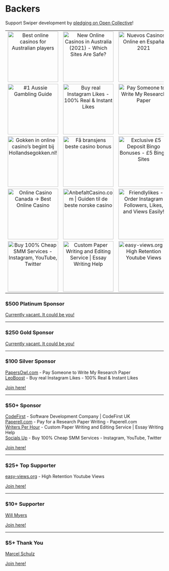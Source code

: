 # Backers

Support Swiper development by [pledging on Open Collective](http://opencollective.com/swiper)!

<!-- SPONSORS_TABLE_WRAP -->
<table>
  <tr>
    <td align="center" valign="middle">
      <a href="https://casinority.com/au/" target="_blank">
        <img src="https://swiperjs.com/images/sponsors/casinority-australia.png" alt="Best online casinos for Australian players" width="160">
      </a>
    </td>
    <td align="center" valign="middle">
      <a href="https://www.auscasinos.com/new/" target="_blank">
        <img src="https://swiperjs.com/images/sponsors/aus-casinos.png" alt="New Online Casinos in Australia (2021) - Which Sites Are Safe?" width="160">
      </a>
    </td>
    <td align="center" valign="middle">
      <a href="https://www.casinoroyale.es/nuevos-casinos/" target="_blank">
        <img src="https://swiperjs.com/images/sponsors/casino-royal.png" alt="Nuevos Casinos Online en España 2021" width="160">
      </a>
    </td>
    <td align="center" valign="middle">
      <a href="https://onlinecasinohex.nl" target="_blank">
        <img src="https://swiperjs.com/images/sponsors/256-2.png" alt="Onlinecasinohex.nl is the biggest Dutch gambling site that offers a wide range of casino games and slots as well as detailed casino guides, tips and reviews" width="160">
      </a>
    </td>
    <td align="center" valign="middle">
      <a href="https://netticasinohex.com" target="_blank">
        <img src="https://swiperjs.com/images/sponsors/netticasinohex.png" alt="The most informative and honest casino reviews for Finnish players" width="160">
      </a>
    </td>
  </tr>
  <tr>
    <td align="center" valign="middle">
      <a href="https://aussiecasinohex.com" target="_blank">
        <img src="https://swiperjs.com/images/sponsors/hex.png" alt="#1 Aussie Gambling Guide" width="160">
      </a>
    </td>
    <td align="center" valign="middle">
      <a href="https://www.leoboost.com/buy-instagram-likes" target="_blank">
        <img src="https://swiperjs.com/images/sponsors/leoboost.png" alt="Buy real Instagram Likes - 100% Real & Instant Likes" width="160">
      </a>
    </td>
    <td align="center" valign="middle">
      <a href="https://papersowl.com/pay-for-research-paper" target="_blank">
        <img src="https://swiperjs.com/images/sponsors/papersowl.png" alt="Pay Someone to Write My Research Paper" width="160">
      </a>
    </td>
    <td align="center" valign="middle">
      <a href="https://www.codefirst.co.uk" target="_blank">
        <img src="https://swiperjs.com/images/sponsors/codefirst.png" alt="Software Development Company | CodeFirst UK" width="160">
      </a>
    </td>
    <td align="center" valign="middle">
      <a href="https://krootez.com" target="_blank">
        <img src="https://swiperjs.com/images/sponsors/krootez.svg" alt="Krootez - Best Place To Buy Instagram Followers, Likes & Views" width="160">
      </a>
    </td>
  </tr>
  <tr>
    <td align="center" valign="middle">
      <a href="https://hollandsegokken.nl" target="_blank">
        <img src="https://swiperjs.com/images/sponsors/hollandsegokken.png" alt="Gokken in online casino’s begint bij Hollandsegokken.nl!" width="160">
      </a>
    </td>
    <td align="center" valign="middle">
      <a href="https://nettcasinobonus.com/" target="_blank">
        <img src="https://swiperjs.com/images/sponsors/nettcasinobonus.png" alt="Få bransjens beste casino bonus " width="160">
      </a>
    </td>
    <td align="center" valign="middle">
      <a href="https://www.5bingosites.com" target="_blank">
        <img src="https://swiperjs.com/images/sponsors/5bingosites-com.png" alt="Exclusive £5 Deposit Bingo Bonuses - £5 Bingo Sites" width="160">
      </a>
    </td>
    <td align="center" valign="middle">
      <a href="https://realcasinoscanada.com" target="_blank">
        <img src="https://swiperjs.com/images/sponsors/realcasinoscanada.png" alt="Your guide to the world of Canadian online gambling sites in 2021" width="160">
      </a>
    </td>
    <td align="center" valign="middle">
      <a href="https://nederlandscasinos.net" target="_blank">
        <img src="https://swiperjs.com/images/sponsors/nederlandscasinos.png" alt="Online Casinos Nederland - Betrouwbare NL Goksites" width="160">
      </a>
    </td>
  </tr>
  <tr>
    <td align="center" valign="middle">
      <a href="https://www.stashbird.com" target="_blank">
        <img src="https://swiperjs.com/images/sponsors/stashbird.png" alt="Online Casino Canada → Best Online Casino" width="160">
      </a>
    </td>
    <td align="center" valign="middle">
      <a href="https://anbefaltcasino.com" target="_blank">
        <img src="https://swiperjs.com/images/sponsors/256.png" alt="AnbefaltCasino.com | Guiden til de beste norske casino" width="160">
      </a>
    </td>
    <td align="center" valign="middle">
      <a href="https://friendlylikes.com" target="_blank">
        <img src="https://swiperjs.com/images/sponsors/friendlylikes-logo.png" alt="Friendlylikes - Order Instagram Followers, Likes, and Views Easily!" width="160">
      </a>
    </td>
    <td align="center" valign="middle">
      <a href="https://www.aumentosocial.com" target="_blank">
        <img src="https://swiperjs.com/images/sponsors/aumentosocial-logo.png" alt="Crece en Instagram, Facebook, YouTube y TikTok | AumentoSocial" width="160">
      </a>
    </td>
    <td align="center" valign="middle">
      <a href="https://paperell.com" target="_blank">
        <img src="https://swiperjs.com/images/sponsors/paperell.svg" alt="Website that Writes Essays for You - Paperell.com" width="160">
      </a>
    </td>
  </tr>
  <tr>
    <td align="center" valign="middle">
      <a href="https://socialsup.net" target="_blank">
        <img src="https://swiperjs.com/images/sponsors/socials-up.png" alt="Buy 100% Cheap SMM Services - Instagram, YouTube, Twitter" width="160">
      </a>
    </td>
    <td align="center" valign="middle">
      <a href="https://writersperhour.com" target="_blank">
        <img src="https://swiperjs.com/images/sponsors/writers-per-hour.png" alt="Custom Paper Writing and Editing Service | Essay Writing Help" width="160">
      </a>
    </td>
    <td align="center" valign="middle">
      <a href="https://easy-views.org" target="_blank">
        <img src="https://swiperjs.com/images/sponsors/easy-views.png" alt="easy-views.org - High Retention Youtube Views" width="160">
      </a>
    </td>
    <td align="center" valign="middle"></td>
    <td align="center" valign="middle"></td>
  </tr>
</table>
<!-- SPONSORS_TABLE_WRAP -->

### \$500 Platinum Sponsor

[Currently vacant. It could be you!](https://opencollective.com/swiper/contribute/platinum-sponsor-24468/checkout)

---

### \$250 Gold Sponsor

[Currently vacant. It could be you!](https://opencollective.com/swiper/contribute/gold-sponsor-24466/checkout)

---

### \$100 Silver Sponsor

[PapersOwl.com](https://papersowl.com/pay-for-research-paper) - Pay Someone to Write My Research Paper<br>
[LeoBoost](https://www.leoboost.com/buy-instagram-likes) - Buy real Instagram Likes - 100% Real & Instant Likes<br>

[Join here!](https://opencollective.com/swiper/contribute/silver-sponsor-24464/checkout)

---

### \$50+ Sponsor

[CodeFirst](https://www.codefirst.co.uk) - Software Development Company | CodeFirst UK<br>
[Paperell.com](https://paperell.com/pay-for-research-papers) - Pay for a Research Paper Writing - Paperell.com<br>
[Writers Per Hour](https://writersperhour.com) - Custom Paper Writing and Editing Service | Essay Writing Help<br>
[Socials Up](https://socialsup.net) - Buy 100% Cheap SMM Services - Instagram, YouTube, Twitter<br>

[Join here!](https://opencollective.com/swiper/contribute/sponsor-24467/checkout)

---

### \$25+ Top Supporter

[easy-views.org](https://easy-views.org) - High Retention Youtube Views<br>

[Join here!](https://opencollective.com/swiper/contribute/top-supporter-24465/checkout)

---

### \$10+ Supporter

[Will Myers](https://opencollective.com/will-myers)<br>

[Join here!](https://opencollective.com/swiper/contribute/supporter-23766/checkout)

---

### \$5+ Thank You

[Marcel Schulz](https://opencollective.com/marcel-schulz)<br>

[Join here!](https://opencollective.com/swiper/contribute/thank-you-23765/checkout)
